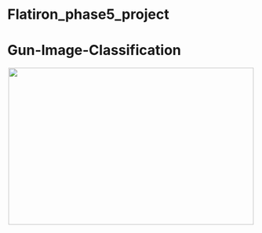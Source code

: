 # Flatiron_phase5_project

# Gun-Image-Classification

<p align="center">
  <img src = "https://www.rd.com/wp-content/uploads/2021/04/GettyImages-861879906-MLedit-1.jpg" width="500" height="320">
</p> 
